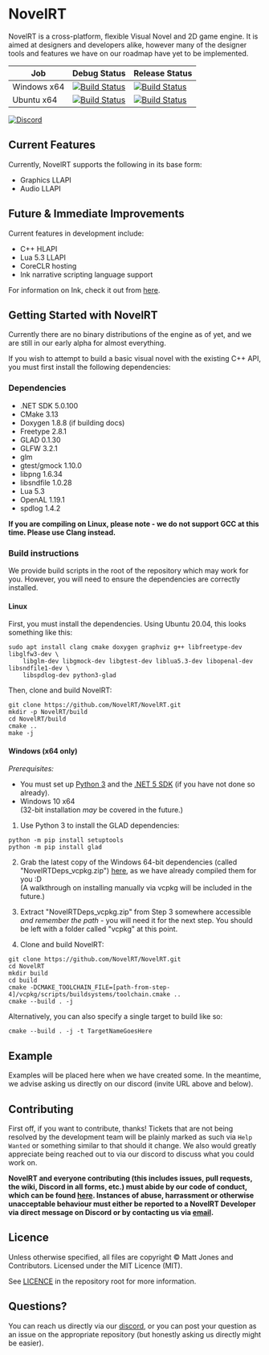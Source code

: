 NovelRT
=======

NovelRT is a cross-platform, flexible Visual Novel and 2D game engine. It is aimed at designers and developers alike, however many of the designer tools and features we have on our roadmap have yet to be implemented.

| Job | Debug Status | Release Status |
| --- | ------------ | -------------- |
| Windows x64 | [![Build Status](https://ci.novelrt.dev/_apis/build/status/novelrt.novelrt-ci?branchName=master&jobName=windows_debug_x64)](https://ci.novelrt.dev/_build/latest?definitionId=1&branchName=master) | [![Build Status](https://ci.novelrt.dev/_apis/build/status/novelrt.novelrt-ci?branchName=master&jobName=windows_release_x64)](https://ci.novelrt.dev/_build/latest?definitionId=1&branchName=master) |
| Ubuntu x64 | [![Build Status](https://ci.novelrt.dev/_apis/build/status/novelrt.novelrt-ci?branchName=master&jobName=ubuntu_debug_x64)](https://ci.novelrt.dev/_build/latest?definitionId=1&branchName=master) | [![Build Status](https://ci.novelrt.dev/_apis/build/status/novelrt.novelrt-ci?branchName=master&jobName=ubuntu_release_x64)](https://ci.novelrt.dev/_build/latest?definitionId=1&branchName=master) |

[![Discord](https://discordapp.com/api/guilds/543898968380145675/widget.png?style=banner2)](https://discord.novelrt.dev/)

## Current Features

Currently, NovelRT supports the following in its base form:
- Graphics LLAPI
- Audio LLAPI

## Future & Immediate Improvements

Current features in development include:
- C++ HLAPI
- Lua 5.3 LLAPI
- CoreCLR hosting
- Ink narrative scripting language support

For information on Ink, check it out from [here](https://github.com/inkle/ink).

## Getting Started with NovelRT

Currently there are no binary distributions of the engine as of yet, and we are still in our early alpha for almost everything.

If you wish to attempt to build a basic visual novel with the existing C++ API, you must first install the following dependencies:

### Dependencies
- .NET SDK 5.0.100
- CMake 3.13
- Doxygen 1.8.8 (if building docs)
- Freetype 2.8.1
- GLAD 0.1.30
- GLFW 3.2.1
- glm
- gtest/gmock 1.10.0
- libpng 1.6.34
- libsndfile 1.0.28
- Lua 5.3
- OpenAL 1.19.1
- spdlog 1.4.2

**If you are compiling on Linux, please note - we do not support GCC at this time. Please use Clang instead.**

### Build instructions

We provide build scripts in the root of the repository which may work for you.
However, you will need to ensure the dependencies are correctly installed.

#### Linux
First, you must install the dependencies. Using Ubuntu 20.04, this looks something like this:
```
sudo apt install clang cmake doxygen graphviz g++ libfreetype-dev libglfw3-dev \
    libglm-dev libgmock-dev libgtest-dev liblua5.3-dev libopenal-dev libsndfile1-dev \
    libspdlog-dev python3-glad
```
Then, clone and build NovelRT:
```
git clone https://github.com/NovelRT/NovelRT.git
mkdir -p NovelRT/build
cd NovelRT/build
cmake ..
make -j
```

#### Windows (x64 only)
_Prerequisites:_  
- You must set up [Python 3](https://docs.python.org/3/using/windows.html#the-full-installer) and the [.NET 5 SDK](https://dotnet.microsoft.com/download) (if you have not done so already).  
- Windows 10 x64  
(32-bit installation _may_ be covered in the future.)

1) Use Python 3 to install the GLAD dependencies:
```
python -m pip install setuptools
python -m pip install glad
```

2) Grab the latest copy of the Windows 64-bit dependencies (called "NovelRTDeps_vcpkg.zip") [here](https://github.com/capnkenny/nrt_vcpkg/releases), as we have already compiled them for you :D  
(A walkthrough on installing manually via vcpkg will be included in the future.)

3) Extract "NovelRTDeps_vcpkg.zip" from Step 3 somewhere accessible _and remember the path_ - you will need it for the next step.
You should be left with a folder called "vcpkg" at this point.

4) Clone and build NovelRT:
```
git clone https://github.com/NovelRT/NovelRT.git
cd NovelRT
mkdir build
cd build
cmake -DCMAKE_TOOLCHAIN_FILE=[path-from-step-4]/vcpkg/scripts/buildsystems/toolchain.cmake ..
cmake --build . -j
```
Alternatively, you can also specify a single target to build like so:
```
cmake --build . -j -t TargetNameGoesHere
```

## Example
Examples will be placed here when we have created some. In the meantime, we advise asking us directly on our discord (invite URL above and below).

## Contributing
First off, if you want to contribute, thanks! Tickets that are not being resolved by the development team will be plainly marked as such via `Help Wanted` or something similar to that should it change. We also would greatly appreciate being reached out to via our discord to discuss what you could work on.

**NovelRT and everyone contributing (this includes issues, pull requests, the wiki, Discord in all forms, etc.) must abide by our code of conduct, which can be found [here](CODE_OF_CONDUCT.md). Instances of abuse, harrassment or otherwise unacceptable behaviour must either be reported to a NovelRT Developer via direct message on Discord or by contacting us via [email](mailto:admin%40novelrt.dev).**

## Licence
Unless otherwise specified, all files are copyright © Matt Jones and Contributors. Licensed under the MIT Licence (MIT).

See [LICENCE](LICENCE.md) in the repository root for more information.


## Questions?
You can reach us directly via our [discord](https://discord.novelrt.dev/), or you can post your question as an issue on the appropriate repository (but honestly asking us directly might be easier).
